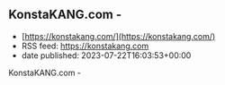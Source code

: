 ## KonstaKANG.com -
 - [https://konstakang.com/](https://konstakang.com/)
 - RSS feed: https://konstakang.com
 - date published: 2023-07-22T16:03:53+00:00

KonstaKANG.com -

